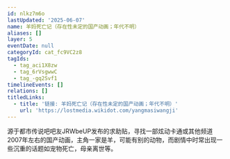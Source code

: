 ```yaml
---
id: nlkz7m6o
lastUpdated: '2025-06-07'
name: 羊妈死亡记（存在性未定的国产动画；年代不明）
aliases: []
layer: 5
eventDate: null
categoryId: cat_fc9VC2z8
tagIds:
  - tag_aci1X8zw
  - tag_6rVsgwwC
  - tag_-gq2Svf1
timelineEvents: []
relations: []
titledLinks:
  - title: '链接: 羊妈死亡记（存在性未定的国产动画；年代不明）'
    url: 'https://lostmedia.wikidot.com/yangmasiwangji'
---
```

源于都市传说吧吧友JRWbeUP发布的求助贴，寻找一部炫动卡通或其他频道2007年左右的国产动画，主角一家是羊，可能有别的动物，而剧情中时常出现一些沉重的话题如宠物死亡，母亲离世等。
